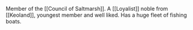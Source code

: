 Member of the [[Council of Saltmarsh]]. A [[Loyalist]] noble from [[Keoland]], youngest member and well liked. Has a huge fleet of fishing boats. 